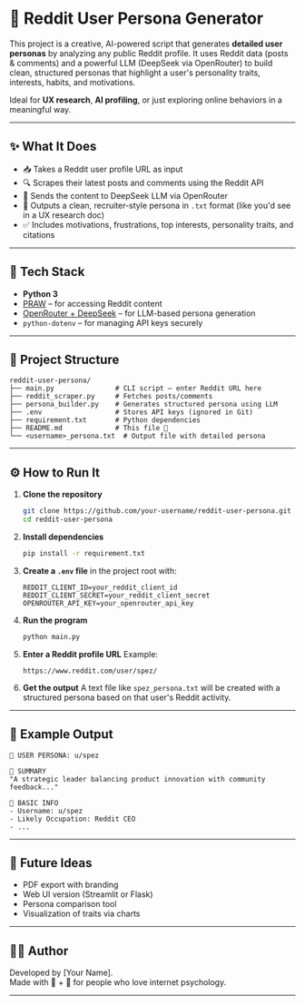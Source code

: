 # 🧠 Reddit User Persona Generator

This project is a creative, AI-powered script that generates **detailed user personas** by analyzing any public Reddit profile. It uses Reddit data (posts & comments) and a powerful LLM (DeepSeek via OpenRouter) to build clean, structured personas that highlight a user's personality traits, interests, habits, and motivations.

Ideal for **UX research**, **AI profiling**, or just exploring online behaviors in a meaningful way.

---

## ✨ What It Does

- 📥 Takes a Reddit user profile URL as input  
- 🔍 Scrapes their latest posts and comments using the Reddit API  
- 🤖 Sends the content to DeepSeek LLM via OpenRouter  
- 🧾 Outputs a clean, recruiter-style persona in `.txt` format (like you'd see in a UX research doc)  
- ✅ Includes motivations, frustrations, top interests, personality traits, and citations

---

## 🧱 Tech Stack

- **Python 3**
- [PRAW](https://praw.readthedocs.io/) – for accessing Reddit content
- [OpenRouter + DeepSeek](https://openrouter.ai) – for LLM-based persona generation
- `python-dotenv` – for managing API keys securely

---

## 📁 Project Structure

```
reddit-user-persona/
├── main.py               # CLI script – enter Reddit URL here
├── reddit_scraper.py     # Fetches posts/comments
├── persona_builder.py    # Generates structured persona using LLM
├── .env                  # Stores API keys (ignored in Git)
├── requirement.txt       # Python dependencies
├── README.md             # This file 🙂
└── <username>_persona.txt  # Output file with detailed persona
```

---

## ⚙️ How to Run It

1. **Clone the repository**
   ```bash
   git clone https://github.com/your-username/reddit-user-persona.git
   cd reddit-user-persona
   ```

2. **Install dependencies**
   ```bash
   pip install -r requirement.txt
   ```

3. **Create a `.env` file** in the project root with:
   ```env
   REDDIT_CLIENT_ID=your_reddit_client_id
   REDDIT_CLIENT_SECRET=your_reddit_client_secret
   OPENROUTER_API_KEY=your_openrouter_api_key
   ```

4. **Run the program**
   ```bash
   python main.py
   ```

5. **Enter a Reddit profile URL**
   Example:
   ```
   https://www.reddit.com/user/spez/
   ```

6. **Get the output**
   A text file like `spez_persona.txt` will be created with a structured persona based on that user's Reddit activity.

---

## 📌 Example Output

```
👤 USER PERSONA: u/spez

🧠 SUMMARY  
"A strategic leader balancing product innovation with community feedback..."

📍 BASIC INFO  
- Username: u/spez  
- Likely Occupation: Reddit CEO  
- ...
```

---

## 🧩 Future Ideas

- PDF export with branding
- Web UI version (Streamlit or Flask)
- Persona comparison tool
- Visualization of traits via charts

---

## 👨‍💻 Author

Developed by [Your Name].  
Made with 💬 + 🤖 for people who love internet psychology.

---
